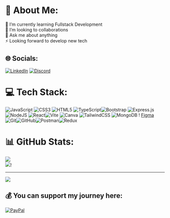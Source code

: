 # 💫 About Me:
📖 I’m currently learning Fullstack Development<br>👯 I’m looking to collaborations<br>💬 Ask me about anything<br>⚡ Looking forward to develop new tech


## 🌐 Socials:
[![LinkedIn](https://img.shields.io/badge/LinkedIn-%230077B5.svg?logo=linkedin&logoColor=white)](https://www.linkedin.com/in/tomerai/) 
[![Discord](https://img.shields.io/badge/Discord-%237289DA.svg?logo=discord&logoColor=white)](https://discord.gg/tr.percy)

# 💻 Tech Stack:
![JavaScript](https://img.shields.io/badge/javascript-%23323330.svg?style=for-the-badge&logo=javascript&logoColor=%23F7DF1E) ![CSS3](https://img.shields.io/badge/css3-%231572B6.svg?style=for-the-badge&logo=css3&logoColor=white) ![HTML5](https://img.shields.io/badge/html5-%23E34F26.svg?style=for-the-badge&logo=html5&logoColor=white) ![TypeScript](https://img.shields.io/badge/typescript-%23007ACC.svg?style=for-the-badge&logo=typescript&logoColor=white)![Bootstrap](https://img.shields.io/badge/bootstrap-%238511FA.svg?style=for-the-badge&logo=bootstrap&logoColor=white) ![Express.js](https://img.shields.io/badge/express.js-%23404d59.svg?style=for-the-badge&logo=express&logoColor=%2361DAFB) ![NodeJS](https://img.shields.io/badge/node.js-6DA55F?style=for-the-badge&logo=node.js&logoColor=white) ![React](https://img.shields.io/badge/react-%2320232a.svg?style=for-the-badge&logo=react&logoColor=%2361DAFB)![Vite](https://img.shields.io/badge/vite-%23646CFF.svg?style=for-the-badge&logo=vite&logoColor=white) ![Canva](https://img.shields.io/badge/Canva-%2300C4CC.svg?style=for-the-badge&logo=Canva&logoColor=white) ![TailwindCSS](https://img.shields.io/badge/tailwindcss-%2338B2AC.svg?style=for-the-badge&logo=tailwind-css&logoColor=white) ![MongoDB](https://img.shields.io/badge/MongoDB-%234ea94b.svg?style=for-the-badge&logo=mongodb&logoColor=white) !
[Figma](https://img.shields.io/badge/figma-%23F24E1E.svg?style=for-the-badge&logo=figma&logoColor=white)![Git](https://img.shields.io/badge/git-%23F05033.svg?style=for-the-badge&logo=git&logoColor=white)![GitHub](https://img.shields.io/badge/github-%23121011.svg?style=for-the-badge&logo=github&logoColor=white)![Postman](https://img.shields.io/badge/Postman-FF6C37?style=for-the-badge&logo=postman&logoColor=white)![Redux](https://img.shields.io/badge/redux-%23593d88.svg?style=for-the-badge&logo=redux&logoColor=white)

# 📊 GitHub Stats:
![](https://github-readme-streak-stats.herokuapp.com/?user=Tomercio&theme=react&hide_border=false)<br/>
![](https://github-readme-stats.vercel.app/api/top-langs/?username=Tomercio&theme=react&hide_border=false&include_all_commits=true&count_private=true&layout=compact)!


---
[![](https://visitcount.itsvg.in/api?id=Tomercio&icon=0&color=0)](https://visitcount.itsvg.in)

  ## 💰 You can support my journey here:
[![PayPal](https://img.shields.io/badge/PayPal-00457C?style=for-the-badge&logo=paypal&logoColor=white)](https://paypal.me/paypal.me/trai47) 

